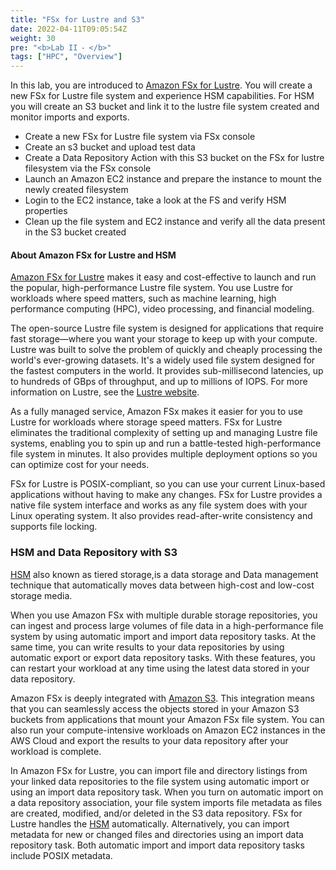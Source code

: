 ```yaml
---
title: "FSx for Lustre and S3"
date: 2022-04-11T09:05:54Z
weight: 30
pre: "<b>Lab II ⁃ </b>"
tags: ["HPC", "Overview"]
---
```

In this lab, you are introduced to [Amazon FSx for Lustre](https://aws.amazon.com/fsx/lustre/). You will create a new FSx for Lustre file system and experience HSM capabilities. For HSM you will create an S3 bucket and link it to the lustre file system created and monitor imports and exports. 

- Create a new FSx for Lustre file system via FSx console
- Create an s3 bucket and upload test data
- Create a Data Repository Action with this S3 bucket on the FSx for lustre filesystem via the FSx console
- Launch an Amazon EC2 instance and prepare the instance to mount the newly created filesystem
- Login to the EC2 instance, take a look at the FS and verify HSM properties
- Clean up the file system and EC2 instance and verify all the data present in the S3 bucket created 

#### About Amazon FSx for Lustre and HSM

[Amazon FSx for Lustre](https://docs.aws.amazon.com/fsx/latest/LustreGuide/what-is.html) makes it easy and cost-effective to launch and run the popular, high-performance Lustre file system. You use Lustre for workloads where speed matters, such as machine learning, high performance computing (HPC), video processing, and financial modeling.

The open-source Lustre file system is designed for applications that require fast storage—where you want your storage to keep up with your compute. Lustre was built to solve the problem of quickly and cheaply processing the world's ever-growing datasets. It's a widely used file system designed for the fastest computers in the world. It provides sub-millisecond latencies, up to hundreds of GBps of throughput, and up to millions of IOPS. For more information on Lustre, see the [Lustre website](https://www.lustre.org/).

As a fully managed service, Amazon FSx makes it easier for you to use Lustre for workloads where storage speed matters. FSx for Lustre eliminates the traditional complexity of setting up and managing Lustre file systems, enabling you to spin up and run a battle-tested high-performance file system in minutes. It also provides multiple deployment options so you can optimize cost for your needs.

FSx for Lustre is POSIX-compliant, so you can use your current Linux-based applications without having to make any changes. FSx for Lustre provides a native file system interface and works as any file system does with your Linux operating system. It also provides read-after-write consistency and supports file locking.

### HSM and Data Repository with S3

[HSM](https://en.wikipedia.org/wiki/Hierarchical_storage_management) also known as tiered storage,is a data storage and Data management technique that automatically moves data between high-cost and low-cost storage media.

When you use Amazon FSx with multiple durable storage repositories, you can ingest and process large volumes of file data in a high-performance file system by using automatic import and import data repository tasks. At the same time, you can write results to your data repositories by using automatic export or export data repository tasks. With these features, you can restart your workload at any time using the latest data stored in your data repository.

Amazon FSx is deeply integrated with [Amazon S3](https://docs.aws.amazon.com/AmazonS3/latest/userguide/Welcome.html). This integration means that you can seamlessly access the objects stored in your Amazon S3 buckets from applications that mount your Amazon FSx file system. You can also run your compute-intensive workloads on Amazon EC2 instances in the AWS Cloud and export the results to your data repository after your workload is complete. 

In Amazon FSx for Lustre, you can import file and directory listings from your linked data repositories to the file system using automatic import or using an import data repository task. When you turn on automatic import on a data repository association, your file system imports file metadata as files are created, modified, and/or deleted in the S3 data repository. FSx for Lustre handles the [HSM](https://en.wikipedia.org/wiki/Hierarchical_storage_management) automatically. Alternatively, you can import metadata for new or changed files and directories using an import data repository task. Both automatic import and import data repository tasks include POSIX metadata.

